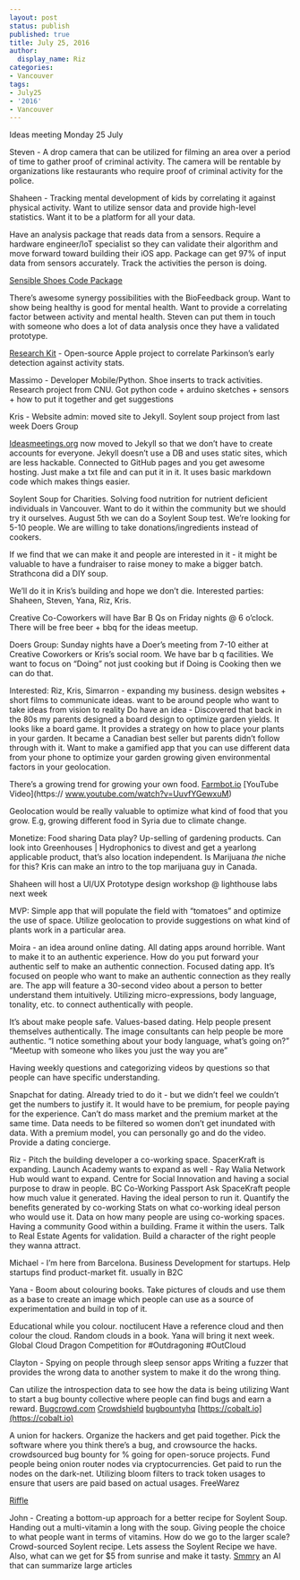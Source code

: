 ```yaml
---
layout: post
status: publish
published: true
title: July 25, 2016 
author:
  display_name: Riz
categories:
- Vancouver
tags:
- July25
- '2016'
- Vancouver
---
```


Ideas meeting Monday 25 July

Steven - A drop camera that can be utilized for filming an area over a period of time to
gather proof of criminal activity. The camera will be rentable by organizations like
restaurants who require proof of criminal activity for the police.

Shaheen - Tracking mental development of kids by correlating it against physical
activity. Want to utilize sensor data and provide high-level statistics. Want it to be a
platform for all your data.

Have an analysis package that reads data from a sensors. Require a hardware
engineer/IoT specialist so they can validate their algorithm and move forward toward
building their iOS app.
Package can get 97% of input data from sensors accurately. Track the activities the
person is doing.

[Sensible Shoes Code Package](http://code.arc.cmu.edu/projects/senseable-shoes)

There’s awesome synergy possibilities with the BioFeedback group.
Want to show being healthy is good for mental health. Want to provide a correlating
factor between activity and mental health.
Steven can put them in touch with someone who does a lot of data analysis once they
have a validated prototype.

[Research Kit](http://researchkit.org) - Open-source Apple project to correlate Parkinson’s early
detection against activity stats.

Massimo - Developer Mobile/Python. Shoe inserts to track activities. Research project
from CNU. Got python code + arduino sketches + sensors + how to put it together and
get suggestions

Kris - Website admin:
moved site to Jekyll.
Soylent soup project from last week
Doers Group

[Ideasmeetings.org](ideasmeetings.org) now moved to Jekyll so that we don’t have to create accounts for
everyone. Jekyll doesn’t use a DB and uses static sites, which are less hackable.
Connected to GitHub pages and you get awesome hosting. Just make a txt file and can
put it in it. It uses basic markdown code which makes things easier.


Soylent Soup for Charities. Solving food nutrition for nutrient deficient individuals in
Vancouver. Want to do it within the community but we should try it ourselves. August 5th
we can do a Soylent Soup test. We’re looking for 5-10 people. We are willing to take
donations/ingredients instead of cookers.

If we find that we can make it and people are interested in it - it might be valuable to
have a fundraiser to raise money to make a bigger batch.
Strathcona did a DIY soup.

We’ll do it in Kris’s building and hope we don’t die.
Interested parties: Shaheen, Steven, Yana, Riz, Kris.

Creative Co-Coworkers will have Bar B Qs on Friday nights @ 6 o’clock. There will be
free beer + bbq for the ideas meetup.

Doers Group: Sunday nights have a Doer’s meeting from 7-10 either at Creative
Coworkers or Kris’s social room. We have bar b q facilities.
We want to focus on “Doing” not just cooking but if Doing is Cooking then we can do
that.

Interested: Riz, Kris,
Simarron - expanding my business. design websites + short films to communicate
ideas. want to be around people who want to take ideas from vision to reality
Do have an idea - Discovered that back in the 80s my parents designed a board design
to optimize garden yields. It looks like a board game. It provides a strategy on how to
place your plants in your garden. It became a Canadian best seller but parents didn’t
follow through with it. Want to make a gamified app that you can use different data from
your phone to optimize your garden growing given environmental factors in your
geolocation.


There’s a growing trend for growing your own food. [Farmbot.io](farmbot.io) [YouTube Video](https://
www.youtube.com/watch?v=UuvfYGewxuM)

Geolocation would be really valuable to optimize what kind of food that you grow. E.g,
growing different food in Syria due to climate change.

Monetize:
Food sharing
Data play?
Up-selling of gardening products.
Can look into Greenhouses | Hydrophonics to divest and get a yearlong applicable
product, that’s also location independent.
Is Marijuana _the_ niche for this? Kris can make an intro to the top marijuana guy in
Canada.

Shaheen will host a UI/UX Prototype design workshop @ lighthouse labs next week

MVP: Simple app that will populate the field with “tomatoes” and optimize the use of
space. Utilize geolocation to provide suggestions on what kind of plants work in a
particular area.

Moira - an idea around online dating. All dating apps around horrible. Want to make it to
an authentic experience. How do you put forward your authentic self to make an
authentic connection.
Focused dating app. It’s focused on people who want to make an authentic connection
as they really are. The app will feature a 30-second video about a person to better
understand them intuitively. Utilizing micro-expressions, body language, tonality, etc. to
connect authentically with people.

It’s about make people safe. Values-based dating. Help people present themselves
authentically. The image consultants can help people be more authentic. “I notice
something about your body language, what’s going on?”
“Meetup with someone who likes you just the way you are”

Having weekly questions and categorizing videos by questions so that people can have
specific understanding.

Snapchat for dating.
Already tried to do it - but we didn’t feel we couldn’t get the numbers to justify it.
It would have to be premium, for people paying for the experience. Can’t do mass
market and the premium market at the same time.
Data needs to be filtered so women don’t get inundated with data. With a premium
model, you can personally go and do the video. Provide a dating concierge.

Riz - Pitch the building developer a co-working space.
SpacerKraft is expanding. Launch Academy wants to expand as well - Ray Walia
Network Hub would want to expand.
Centre for Social Innovation and having a social purpose to draw in people.
BC Co-Working Passport
Ask SpaceKraft people how much value it generated.
Having the ideal person to run it.
Quantify the benefits generated by co-working
Stats on what co-working ideal person who would use it.
Data on how many people are using co-working spaces.
Having a community Good within a building. Frame it within the users.
Talk to Real Estate Agents for validation.
Build a character of the right people they wanna attract.

Michael - I’m here from Barcelona. Business Development for startups. Help startups
find product-market fit. usually in B2C

Yana - Boom about colouring books. Take pictures of clouds and use them as a base to
create an image which people can use as a source of experimentation and build in top
of it.

Educational while you colour. noctilucent
Have a reference cloud and then colour the cloud.
Random clouds in a book.
Yana will bring it next week.
Global Cloud Dragon Competition for #Outdragoning
#OutCloud

Clayton - Spying on people through sleep sensor apps
Writing a fuzzer that provides the wrong data to another system to make it do the wrong
thing.

Can utilize the introspection data to see how the data is being utilizing
Want to start a bug bounty collective where people can find bugs and earn a reward.
[Bugcrowd.com](https://bugcrowd.com)
[Crowdshield](https://crowdshield.com)
[bugbountyhq](https://www.bugbountyhq.com)
[https://cobalt.io](https://cobalt.io)

A union for hackers. Organize the hackers and get paid together.
Pick the software where you think there’s a bug, and crowsource the hacks.
crowdsourced bug bounty for % going for open-soruce projects.
Fund people being onion router nodes via cryptocurrencies.
Get paid to run the nodes on the dark-net.
Utilizing bloom filters to track token usages to ensure that users are paid based on
actual usages.
FreeWarez

[Riffle](https://people.csail.mit.edu/devadas/pubs/riffle.pdf)

John - Creating a bottom-up approach for a better recipe for Soylent Soup.
Handing out a multi-vitamin a long with the soup. Giving people the choice to what
people want in terms of vitamins.
How do we go to the larger scale?
Crowd-sourced Soylent recipe.
Lets assess the Soylent Recipe we have.
Also, what can we get for $5 from sunrise and make it tasty.
[Smmry](http://smmry.com) an AI that can summarize large articles
